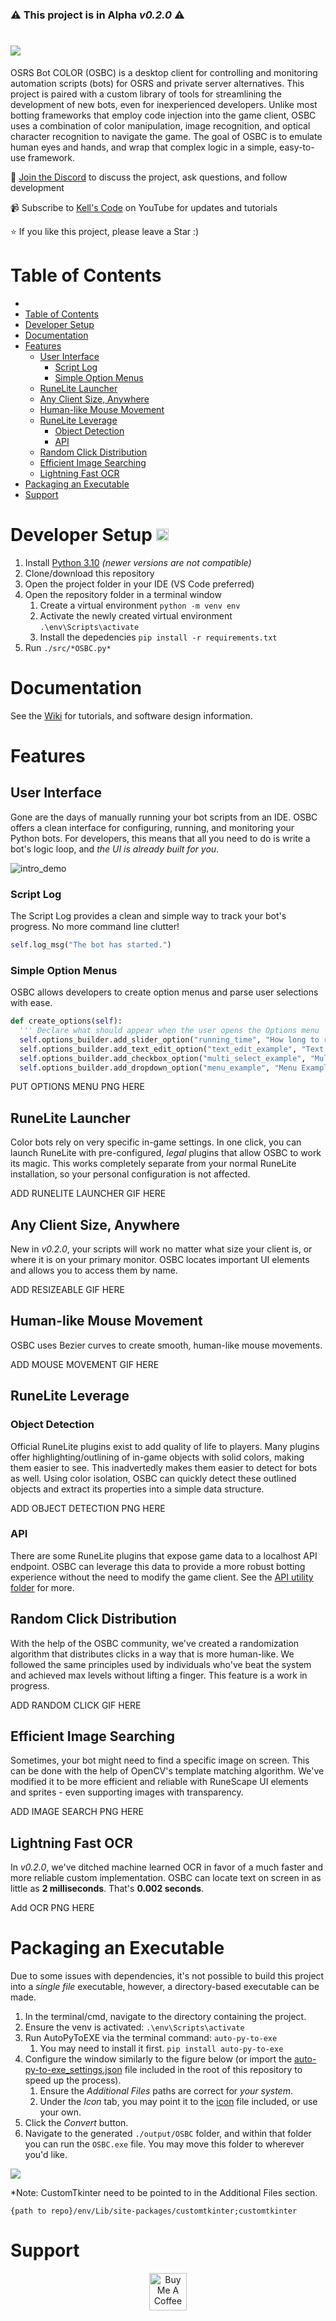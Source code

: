 ### ⚠️ This project is in Alpha *v0.2.0* ⚠️

# ![](documentation/media/logo.png)
OSRS Bot COLOR (OSBC) is a desktop client for controlling and monitoring automation scripts (bots) for OSRS and private server alternatives. This project is paired with a custom library of tools for streamlining the development of new bots, even for inexperienced developers. Unlike most botting frameworks that employ code injection into the game client, OSBC uses a combination of color manipulation, image recognition, and optical character recognition to navigate the game. The goal of OSBC is to emulate human eyes and hands, and wrap that complex logic in a simple, easy-to-use framework.

💬 [Join the Discord](https://discord.gg/Znks7Smya4) to discuss the project, ask questions, and follow development

📹 Subscribe to [Kell's Code](https://www.youtube.com/@KellsCode/featured) on YouTube for updates and tutorials

⭐ If you like this project, please leave a Star :)

# Table of Contents
- [](#)
- [Table of Contents](#table-of-contents)
- [Developer Setup ](#developer-setup-)
- [Documentation](#documentation)
- [Features](#features)
  - [User Interface](#user-interface)
    - [Script Log](#script-log)
    - [Simple Option Menus](#simple-option-menus)
  - [RuneLite Launcher](#runelite-launcher)
  - [Any Client Size, Anywhere](#any-client-size-anywhere)
  - [Human-like Mouse Movement](#human-like-mouse-movement)
  - [RuneLite Leverage](#runelite-leverage)
    - [Object Detection](#object-detection)
    - [API](#api)
  - [Random Click Distribution](#random-click-distribution)
  - [Efficient Image Searching](#efficient-image-searching)
  - [Lightning Fast OCR](#lightning-fast-ocr)
- [Packaging an Executable](#packaging-an-executable)
- [Support](#support)

# Developer Setup <img height=20 src="documentation/media/windows_logo.png"/>
1. Install [Python 3.10](https://www.python.org/downloads/release/python-3109/) *(newer versions are not compatible)*
2. Clone/download this repository
3. Open the project folder in your IDE (VS Code preferred)
4. Open the repository folder in a terminal window
   1. Create a virtual environment ```python -m venv env```
   2. Activate the newly created virtual environment ```.\env\Scripts\activate```
   3. Install the depedencies ```pip install -r requirements.txt```
5. Run `./src/*OSBC.py*`

# Documentation

See the [Wiki](https://github.com/kelltom/OSRS-Bot-COLOR/wiki) for tutorials, and software design information.

# Features
## User Interface
Gone are the days of manually running your bot scripts from an IDE. OSBC offers a clean interface for configuring, running, and monitoring your Python bots. For developers, this means that all you need to do is write a bot's logic loop, and *the UI is already built for you*.

![intro_demo](https://user-images.githubusercontent.com/44652363/197059102-27a9a942-25b6-4012-b83b-90ae8399b4e8.gif)

### Script Log
The Script Log provides a clean and simple way to track your bot's progress. No more command line clutter!

```python
self.log_msg("The bot has started.")
```

### Simple Option Menus
OSBC allows developers to create option menus and parse user selections with ease.

```python
def create_options(self):
  ''' Declare what should appear when the user opens the Options menu '''
  self.options_builder.add_slider_option("running_time", "How long to run (minutes)?", 1, 180) 
  self.options_builder.add_text_edit_option("text_edit_example", "Text Edit Example", "Placeholder text here")
  self.options_builder.add_checkbox_option("multi_select_example", "Multi-select Example", ["A", "B", "C"])
  self.options_builder.add_dropdown_option("menu_example", "Menu Example", ["A", "B", "C"])
```

PUT OPTIONS MENU PNG HERE

## RuneLite Launcher
Color bots rely on very specific in-game settings. In one click, you can launch RuneLite with pre-configured, *legal* plugins that allow OSBC to work its magic. This works completely separate from your normal RuneLite installation, so your personal configuration is not affected.

ADD RUNELITE LAUNCHER GIF HERE

## Any Client Size, Anywhere
New in *v0.2.0*, your scripts will work no matter what size your client is, or where it is on your primary monitor. OSBC locates important UI elements and allows you to access them by name.

ADD RESIZEABLE GIF HERE

## Human-like Mouse Movement
OSBC uses Bezier curves to create smooth, human-like mouse movements.

ADD MOUSE MOVEMENT GIF HERE

## RuneLite Leverage
### Object Detection
Official RuneLite plugins exist to add quality of life to players. Many plugins offer highlighting/outlining of in-game objects with solid colors, making them easier to see. This inadvertedly makes them easier to detect for bots as well. Using color isolation, OSBC can quickly detect these outlined objects and extract its properties into a simple data structure.

ADD OBJECT DETECTION PNG HERE

### API
There are some RuneLite plugins that expose game data to a localhost API endpoint. OSBC can leverage this data to provide a more robust botting experience without the need to modify the game client. See the [API utility folder](src/utilities/api/) for more.

## Random Click Distribution
With the help of the OSBC community, we've created a randomization algorithm that distributes clicks in a way that is more human-like. We followed the same principles used by individuals who've beat the system and achieved max levels without lifting a finger. This feature is a work in progress.

ADD RANDOM CLICK GIF HERE

## Efficient Image Searching
Sometimes, your bot might need to find a specific image on screen. This can be done with the help of OpenCV's template matching algorithm. We've modified it to be more efficient and reliable with RuneScape UI elements and sprites - even supporting images with transparency.

ADD IMAGE SEARCH PNG HERE

## Lightning Fast OCR
In *v0.2.0*, we've ditched machine learned OCR in favor of a much faster and more reliable custom implementation. OSBC can locate text on screen in as little as **2 milliseconds**. That's **0.002 seconds**.

Add OCR PNG HERE

# Packaging an Executable
Due to some issues with dependencies, it's not possible to build this project into a *single file* executable, however, a directory-based executable can be made.

1. In the terminal/cmd, navigate to the directory containing the project.
2. Ensure the venv is activated: ```.\env\Scripts\activate```
3. Run AutoPyToEXE via the terminal command: ```auto-py-to-exe```
   1. You may need to install it first. ```pip install auto-py-to-exe```
4. Configure the window similarly to the figure below (or import the [auto-py-to-exe_settings.json](auto-py-to-exe_settings.json) file included in the root of this repository to speed up the process).
   1. Ensure the *Additional Files* paths are correct for *your system*.
   2. Under the *Icon* tab, you may point it to the [icon](documentation/media/icon.ico) file included, or use your own.
5. Click the *Convert* button.
6. Navigate to the generated `./output/OSBC` folder, and within that folder you can run the `OSBC.exe` file. You may move this folder to wherever you'd like.

![](documentation/media/auto-py-to-exe-settings.png)

*Note: CustomTkinter need to be pointed to in the Additional Files section.

```{path to repo}/env/Lib/site-packages/customtkinter;customtkinter```

# Support
<p align="center">
  <a href="https://www.buymeacoffee.com/kelltom" target="_blank">
    <img src="https://cdn.buymeacoffee.com/buttons/v2/default-yellow.png" alt="Buy Me A Coffee" height="60px">
  </a>  
</p> 
